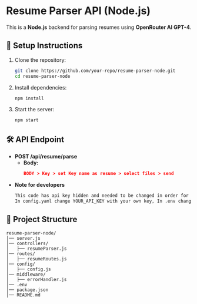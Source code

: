 # Resume Parser API (Node.js)

This is a **Node.js** backend for parsing resumes using **OpenRouter AI GPT-4**.

## 🚀 **Setup Instructions**

1. Clone the repository:
   ```sh
   git clone https://github.com/your-repo/resume-parser-node.git
   cd resume-parser-node
   ```

2. Install dependencies:
   ```sh
   npm install
   ```

3. Start the server:
   ```sh
   npm start
   ```

## 🛠 **API Endpoint**
- **POST /api/resume/parse**  
  - **Body:**  
    ```json
    BODY > Key > set Key name as resume > select files > send
    ```
 - **Note for developers**
   ```sh
   This code has api key hidden and needed to be changed in order for the system to work.
   In config.yaml change YOUR_API_KEY with your own key, In .env change YOUR_API_KEY with your own key
   ```
## 📌 **Project Structure**
```
resume-parser-node/
│── server.js
│── controllers/
│   ├── resumeParser.js
│── routes/
│   ├── resumeRoutes.js
│── config/
│   ├── config.js
│── middleware/
│   ├── errorHandler.js
│── .env
│── package.json
│── README.md
```
